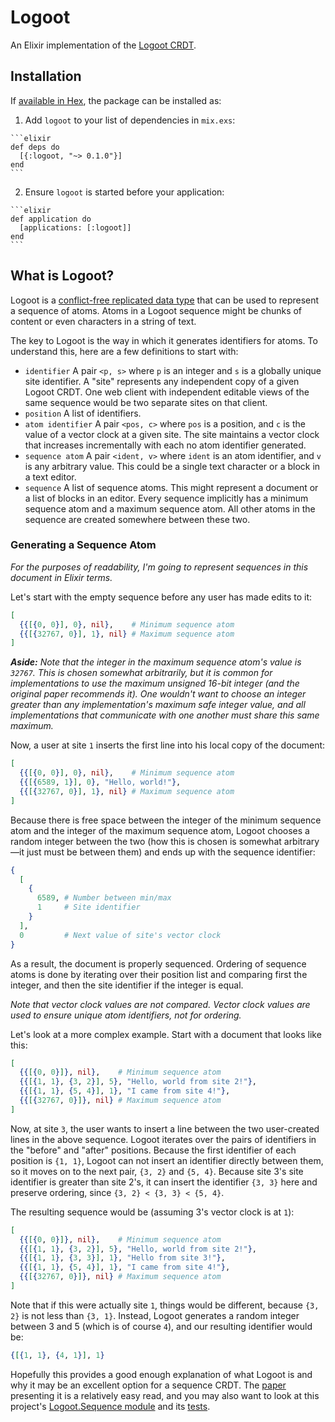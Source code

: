 # Logoot

An Elixir implementation of the
[Logoot CRDT](https://hal.archives-ouvertes.fr/inria-00432368/document).

## Installation

If [available in Hex](https://hex.pm/docs/publish), the package can be installed
as:

  1. Add `logoot` to your list of dependencies in `mix.exs`:

    ```elixir
    def deps do
      [{:logoot, "~> 0.1.0"}]
    end
    ```

  2. Ensure `logoot` is started before your application:

    ```elixir
    def application do
      [applications: [:logoot]]
    end
    ```

## What is Logoot?

Logoot is a
[conflict-free replicated data type](https://en.wikipedia.org/wiki/Conflict-free_replicated_data_type)
that can be used to represent a sequence of atoms. Atoms in a Logoot sequence
might be chunks of content or even characters in a string of text.

The key to Logoot is the way in which it generates identifiers for atoms. To
understand this, here are a few definitions to start with:

- `identifier` A pair `<p, s>` where `p` is an integer and `s` is a globally
  unique site identifier. A "site" represents any independent copy of a given
  Logoot CRDT. One web client with independent editable views of the same
  sequence would be two separate sites on that client.
- `position` A list of identifiers.
- `atom identifier` A pair `<pos, c>` where `pos` is a position, and `c` is the
   value of a vector clock at a given site. The site maintains a vector clock
   that increases incrementally with each no atom identifier generated.
- `sequence atom` A pair `<ident, v>` where `ident` is an atom identifier, and
  `v` is any arbitrary value. This could be a single text character or a block
  in a text editor.
- `sequence` A list of sequence atoms. This might represent a document or a
  list of blocks in an editor. Every sequence implicitly has a minimum sequence
  atom and a maximum sequence atom. All other atoms in the sequence are created
  somewhere between these two.

### Generating a Sequence Atom

*For the purposes of readability, I'm going to represent sequences in this
document in Elixir terms.*

Let's start with the empty sequence before any user has made edits to it:

```elixir
[
  {{[{0, 0}], 0}, nil},    # Minimum sequence atom
  {{[{32767, 0}], 1}, nil} # Maximum sequence atom
]
```

*__Aside:__ Note that the integer in the maximum sequence atom's value is
`32767`. This is chosen somewhat arbitrarily, but it is common for
implementations to use the maximum unsigned 16-bit integer (and the original
paper recommends it). One wouldn't want to choose an integer greater than any
implementation's maximum safe integer value, and all implementations that
communicate with one another must share this same maximum.*

Now, a user at site `1` inserts the first line into his local copy of the
document:

```elixir
[
  {{[{0, 0}], 0}, nil},    # Minimum sequence atom
  {{[{6589, 1}], 0}, "Hello, world!"},
  {{[{32767, 0}], 1}, nil} # Maximum sequence atom
]
```

Because there is free space between the integer of the minimum sequence atom and
the integer of the maximum sequence atom, Logoot chooses a random integer
between the two (how this is chosen is somewhat arbitrary—it just must be
between them) and ends up with the sequence identifier:

```elixir
{
  [
    {
      6589, # Number between min/max
      1     # Site identifier
    }
  ],
  0         # Next value of site's vector clock
}
```

As a result, the document is properly sequenced. Ordering of sequence atoms is
done by iterating over their position list and comparing first the integer, and
then the site identifier if the integer is equal.

*Note that vector clock values are not compared. Vector clock values are used to
ensure unique atom identifiers, not for ordering.*

Let's look at a more complex example. Start with a document that looks like
this:

```elixir
[
  {{[{0, 0}]}, nil},    # Minimum sequence atom
  {{[{1, 1}, {3, 2}], 5}, "Hello, world from site 2!"},
  {{[{1, 1}, {5, 4}], 1}, "I came from site 4!"},
  {{[{32767, 0}]}, nil} # Maximum sequence atom
]
```

Now, at site `3`, the user wants to insert a line between the two user-created
lines in the above sequence. Logoot iterates over the pairs of identifiers in
the "before" and "after" positions. Because the first identifier of each
position is `{1, 1}`, Logoot can not insert an identifier directly between them,
so it moves on to the next pair, `{3, 2}` and `{5, 4}`. Because site 3's
site identifier is greater than site 2's, it can insert the identifier `{3, 3}`
here and preserve ordering, since `{3, 2} < {3, 3} < {5, 4}`.

The resulting sequence would be (assuming 3's vector clock is at `1`):

```elixir
[
  {{[{0, 0}]}, nil},    # Minimum sequence atom
  {{[{1, 1}, {3, 2}], 5}, "Hello, world from site 2!"},
  {{[{1, 1}, {3, 3}], 1}, "Hello from site 3!"},
  {{[{1, 1}, {5, 4}], 1}, "I came from site 4!"},
  {{[{32767, 0}]}, nil} # Maximum sequence atom
]
```

Note that if this were actually site `1`, things would be different, because
`{3, 2}` is not less than `{3, 1}`. Instead, Logoot generates a random integer
between 3 and 5 (which is of course `4`), and our resulting identifier would be:

```elixir
{[{1, 1}, {4, 1}], 1}
```

Hopefully this provides a good enough explanation of what Logoot is and why it
may be an excellent option for a sequence CRDT. The
[paper](https://hal.archives-ouvertes.fr/inria-00432368/document) presenting it
is a relatively easy read, and you may also want to look at this project's
[Logoot.Sequence module](https://github.com/usecanvas/logoot_ex/blob/master/lib/logoot/sequence.ex)
and its [tests](https://github.com/usecanvas/logoot_ex/blob/master/test/logoot/sequence_test.exs).
